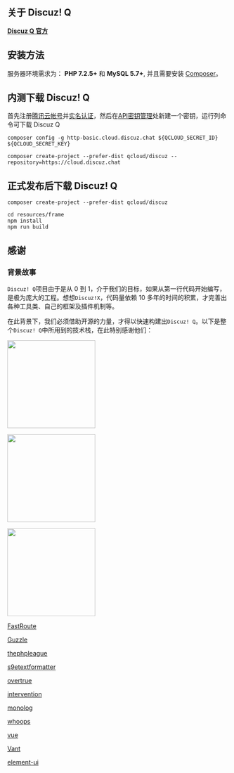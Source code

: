 ## 关于 Discuz! Q

**[Discuz Q 官方](https://discuz.chat)**

## 安装方法

服务器环境需求为： **PHP 7.2.5+** 和 **MySQL 5.7+**, 并且需要安装 [Composer](https://getcomposer.org/)。

## 内测下载 Discuz! Q

首先注册[腾讯云帐号](https://cloud.tencent.com)并[实名认证](https://console.cloud.tencent.com/developer/auth)，然后在[API密钥管理](https://console.cloud.tencent.com/cam/capi)处新建一个密钥，运行列命令可下载 Discuz Q

```
composer config -g http-basic.cloud.discuz.chat ${QCLOUD_SECRET_ID} ${QCLOUD_SECRET_KEY}

composer create-project --prefer-dist qcloud/discuz --repository=https://cloud.discuz.chat
```

## 正式发布后下载 Discuz! Q

```
composer create-project --prefer-dist qcloud/discuz

cd resources/frame
npm install
npm run build
```

## 感谢

### 背景故事

`Discuz! Q`项目由于是从 0 到 1，介于我们的目标，如果从第一行代码开始编写，是极为庞大的工程。想想`Discuz!X`，代码量依赖 10 多年的时间的积累，才完善出各种工具类、自己的框架及插件机制等。

在此背景下，我们必须借助开源的力量，才得以快速构建出`Discuz! Q`。以下是整个`Discuz! Q`中所用到的技术栈，在此特别感谢他们：

<p><a href="https://laravel.com/"><img src="https://res.cloudinary.com/dtfbvvkyp/image/upload/v1566331377/laravel-logolockup-cmyk-red.svg" width="200"></a></p>
<p><a href="https://symfony.com/"><img src="https://symfony.com/images/logos/header-logo.svg" width="200"></a></p>
<p><a href="https://getlaminas.org/"><img src="https://getlaminas.org/images/logo/laminas-foundation-rgb.svg" width="200"></a></p>

[FastRoute](https://github.com/nikic/FastRoute)

[Guzzle](http://guzzlephp.org/)

[thephpleague](https://thephpleague.com/) 

[s9etextformatter](https://s9etextformatter.readthedocs.io/)

[overtrue](https://overtrue.me/)

[intervention](http://image.intervention.io/)

[monolog](https://github.com/Seldaek/monolog)

[whoops](https://github.com/filp/whoops)

[vue](https://vuejs.org/)

[Vant](https://youzan.github.io/vant/#/zh-CN/)

[element-ui](https://element.eleme.cn/#/zh-CN)
